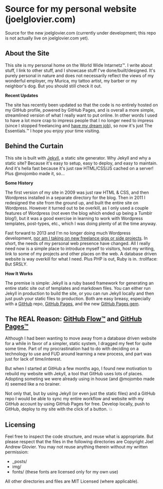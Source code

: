 Source for my personal website (joelglovier.com)
==================

Source for the new joelglovier.com (currently under development; this repo is not actually live on joelglovier.com yet).


## About the Site

This site is my personal home on the World Wide Intarnetz™. I write about stuff, I link to other stuff, and I showcase stuff I've done/built/designed. It's purely personal in nature and does not necessarily reflect the views of my wonderful employer, my Murica, my tattoo artist, my barber or my neighbor's dog. But you should still check it out.

**Recent Updates**

The site has recently been updated so that the code is no entirely hosted on my GitHub profile, powered by GitHub Pages, and is overall a more simple, streamlined version of what I really want to put online. In other words I used to have a lot more crap to impress people that I no longer need to impress (since I stopped freelancing and [have my dream job](https://github.com/blog/1522-joel-glovier-is-a-githubber)), so now it's just The Essentials.™ I hope you enjoy your time visiting.

## Behind the Curtain

This site is built with [Jekyll](http://jekyllrb.com/), a static site generator. Why Jekyll and why a static site? Because it's easy to setup, easy to deploy, and easy to maintain. And it's hella fast because it's just raw HTML/CSS/JS cached on a server! Plus @mojombo made it, so...

**Some History**

The first version of my site in 2009 was just raw HTML & CSS, and then Wordpress installed in a separate directory for the blog. Then in 2011 I redesigned the site from the ground up, and built the entire site on Wordpress. However it turned out to be overkill, as I only used a couple features of Wordpress (not even the blog which ended up being a Tumblr blog!), but it was a good exercise in learning to work with Wordpress templates, post-types, etc., which I was doing plenty of at the time anyway.

Fast forward to 2013 and I'm no longer doing much Wordpress development, [nor am I taking on new freelance gigs or side projects](https://github.com/blog/1522-joel-glovier-is-a-githubber). In short, the needs of my personal web presence have changed. All I really need now is a simple place to introduce myself to visitors, host my writing, link to some of my projects and other places on the web. A database driven website is way overkill for what I need. Plus PHP is out, Ruby is in. :trollface: But SRSLY.

**How It Works**

The premise is simple: Jekyll is a ruby based framework for generating an entire static site out of templates and markdown files. You can either run Jekyll in production to build the site, or you can run Jekyll locally and then just push your static files to production. Both are easy breasy, especially with a [GitHub](https://github.com/) repo, [GitHub Pages](http://pages.github.com/), and the new [GitHub Pages gem](https://github.com/blog/1581-cutting-the-github-pages-gem).

## The REAL Reason: [GitHub Flow™](http://scottchacon.com/2011/08/31/github-flow.html) and [GitHub Pages™](http://pages.github.com/)

Although I had been wanting to move away from a database driven website for a while in favor of a simpler, static system, I dragged my feet for quite some time. Part of my procrastination had to do with deciding on a technology to use and FUD around learning a new process, and part was just for lack of time/interest.

But when I started at GitHub a few months ago, I found new motivation to rebuild my website with Jekyll, a tool that GitHub uses lots of places. Adopting someting we were already using in house (and @mojombo made it) seemed like a no brainer.

Not only that, but by using Jekyll (or even just the static files) and a GitHub repo I would be able to sync my entire workflow and website with my GitHub account by using GitHub Pages for free. Develop locally, push to GitHub, deploy to my site with the click of a button. :boom:

## Licensing

Feel free to inspect the code structure, and reuse what is appropriate. But please respect that the files in the following directories are Copyright Joel Andrew Glovier. You may not reuse anything therein without my written permission:
- _posts/
- img/
- fonts/ (these fonts are licensed only for my own use)

All other directories and files are MIT Licensed (where applicable).
